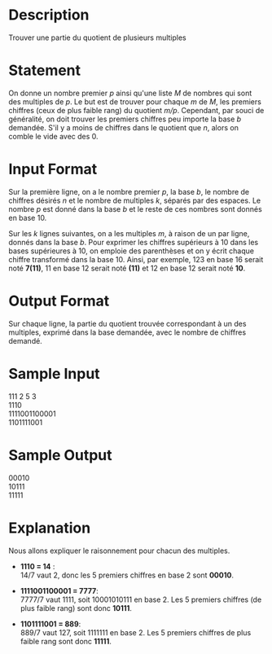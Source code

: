 # Description

Trouver une partie du quotient de plusieurs multiples
   
# Statement

On donne un nombre premier *p* ainsi qu'une liste *M* de nombres qui
sont des multiples de *p*. Le but est de trouver pour chaque *m* de
*M*, les premiers chiffres (ceux de plus faible rang) du quotient
*m/p*. Cependant, par souci de généralité, on doit trouver les
premiers chiffres peu importe la base *b* demandée. S'il y a moins de
chiffres dans le quotient que *n*, alors on comble le vide avec des 0.

# Input Format

Sur la première ligne, on a le nombre premier *p*, la base *b*, le
nombre de chiffres désirés *n* et le nombre de multiples *k*, séparés
par des espaces. Le nombre *p* est donné dans la base *b* et le reste
de ces nombres sont donnés en base 10.

Sur les *k* lignes suivantes, on a les multiples *m*, à raison de un
par ligne, donnés dans la base *b*. Pour exprimer les chiffres
supérieurs à 10 dans les bases supérieures à 10, on emploie des
parenthèses et on y écrit chaque chiffre transformé dans la base 10.
Ainsi, par exemple, 123 en base 16 serait noté **7(11)**, 11 en base
12 serait noté **(11)** et 12 en base 12 serait noté **10**.

# Output Format

Sur chaque ligne, la partie du quotient trouvée correspondant à un des
multiples, exprimé dans la base demandée, avec le nombre de chiffres
demandé.

# Sample Input

111 2 5 3  
1110  
1111001100001  
1101111001

# Sample Output

00010  
10111  
11111

# Explanation

Nous allons expliquer le raisonnement pour chacun des multiples.  

- **1110 = 14** :  
  14/7 vaut 2, donc les 5 premiers chiffres en base 2 sont **00010**.  

- **1111001100001 = 7777**:  
  7777/7 vaut 1111, soit 10001010111 en base 2. Les 5 premiers
  chiffres (de plus faible rang) sont donc **10111**.  

- **1101111001 = 889**:  
  889/7 vaut 127, soit 1111111 en base 2. Les 5 premiers chiffres de
  plus faible rang sont donc **11111**.
  